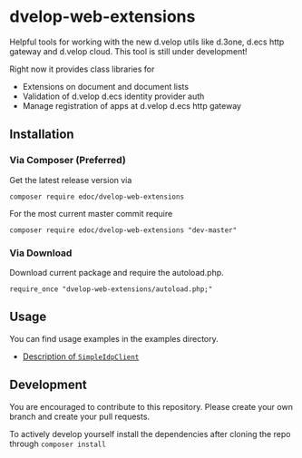 # dvelop-web-extensions
Helpful tools for working with the new d.velop utils like d.3one, d.ecs http gateway and d.velop cloud. This tool is still under development!

Right now it provides class libraries for
 - Extensions on document and document lists
 - Validation of d.velop d.ecs identity provider auth
 - Manage registration of apps at d.velop d.ecs http gateway
 
## Installation

### Via Composer (Preferred)
Get the latest release version via 

```composer require edoc/dvelop-web-extensions``` 

For the most current master commit require

```composer require edoc/dvelop-web-extensions "dev-master"``` 

### Via Download
Download current package and require the autoload.php.

```require_once "dvelop-web-extensions/autoload.php;"``` 

## Usage
You can find usage examples in the examples directory.

- [Description of ``SimpleIdpClient`` ](documentation/SimpleIdpClient.md)

## Development
You are encouraged to contribute to this repository. Please create your own branch and create your pull requests. 

To actively develop yourself install the dependencies after cloning the repo through ```composer install```

